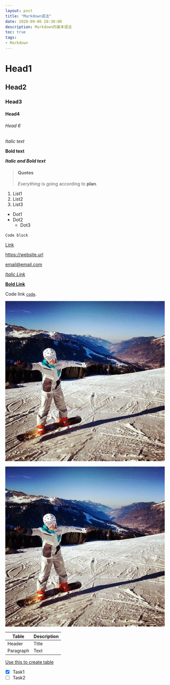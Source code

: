 ```yaml
---
layout: post
title: "Markdown语法"
date: 2020-09-06 20:30:00
description: Markdown的基本语法
toc: true
tags:
- Markdown
---
```


# Head1
## Head2
### Head3
#### Head4
###### Head 6


*Italic text*

**Bold text**

***Italic and Bold text***

> #### Quotes
> *Everything* is going according to **plan**.

1. List1
2. List2
3. List3

- Dot1
- Dot2
  - Dot3


`Code block`

[Link](https://geurney.github.io/ "Hover Title")


<https://website.url>

<email@email.com>

*[Italic Link](https://www.markdownguide.org)*

**[Bold Link](https://geurney.github.io/ "Hover Title")**


Code link [`code`](#Head1).

![Image](/assets/images/ava.jpg "ava jpg")

[![ImageLink](/assets/images/ava.jpg "ImageLink")](https://geurney.github.io/)

| Table       | Description |
| ----------- | ----------- |
| Header      | Title       |
| Paragraph   | Text        |

[Use this to create table](https://www.tablesgenerator.com/markdown_tables)

- [x] Task1
- [ ] Task2
